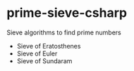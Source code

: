 # prime-sieve-csharp

Sieve algorithms to find prime numbers

- Sieve of Eratosthenes
- Sieve of Euler
- Sieve of Sundaram